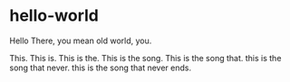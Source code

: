 # hello-world
Hello There, you mean old world, you.

This.
This is.
This is the.
This is the song.
This is the song that.
this is the song that never.
this is the song that never ends.
